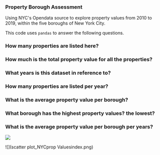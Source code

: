 ### Property Borough Assessment


Using NYC's Opendata source to explore property values from 2010 to 2019, within the five boroughs of New York City. 

This code uses ```pandas``` to answer the following questions.
  
  ### How many properties are listed here?
  ### How much is the total property value for all the properties?
  ### What years is this dataset in reference to?
  ### How many properties are listed per year?
  ### What is the average property value per borough?
  ### What borough has the highest property values? the lowest?
  ### What is the average property value per borough per years?

![](https://github.com/tanhata/Property_Borough_Assessment/blob/main/NYC_property%20values.png)

![](scatter plot_NYCprop Valuesindex.png)

